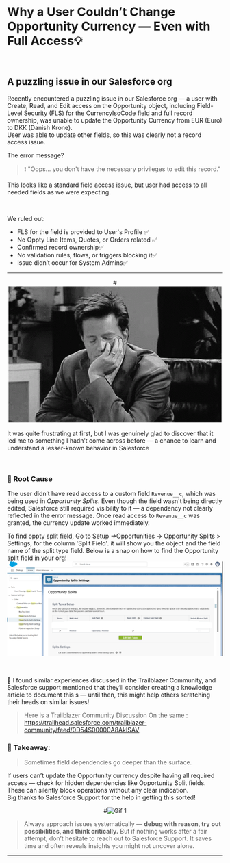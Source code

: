 # Why a User Couldn’t Change Opportunity Currency — Even with Full Access💡

&nbsp;  
## A puzzling issue in our Salesforce org


Recently encountered a puzzling issue in our Salesforce org — a user with Create, Read, and Edit access on the Opportunity object, including Field-Level Security (FLS) for the CurrencyIsoCode field and full record ownership, was unable to update the Opportunity Currency from EUR (Euro) to DKK (Danish Krone).  
User was able to update other fields, so this was clearly not a record access issue.  

The error message?

>❗ "Oops... you don't have the necessary privileges to edit this record."

This looks like a standard field access issue, but user had access to all needed fields as we were expecting.

&nbsp; 

We ruled out:
- FLS for the field is provided to User's Profile ✅
- No Oppty Line Items, Quotes, or Orders related ✅
- Confirmed record ownership✅
- No validation rules, flows, or triggers blocking it✅
- Issue didn’t occur for System Admins✅

***


<div style="text-align: center;">

#![Gif 1](https://raw.githubusercontent.com/vivekvismayam/blog-assets-1/refs/heads/main/Images/p17_1.gif)

</div>

It was quite frustrating at first, but I was genuinely glad to discover that it led me to something I hadn’t come across before — a chance to learn and understand a lesser-known behavior in Salesforce

&nbsp; 

### 🧩 Root Cause 

The user didn’t have read access to a custom field ```Revenue__c```, which was being used in *Opportunity Splits*.
Even though the field wasn't being directly edited, Salesforce still required visibility to it — a dependency not clearly reflected in the error message. Once read access to ```Revenue__c``` was granted, the currency update worked immediately.

To find oppty split field, Go to Setup ->Opportunities -> Opportunity Splits > Settings, for the column 'Split Field'. it will show you the object and the field name of the split type field.
Below is a snap on how to find the Opportunity split field in your org!
![Image 3](https://raw.githubusercontent.com/vivekvismayam/blog-assets-1/refs/heads/main/Images/p17_3.jpeg)

&nbsp;

💬 I found similar experiences discussed in the Trailblazer Community, and Salesforce support mentioned that they’ll consider creating a knowledge article to document this s — until then, this might help others scratching their heads on similar issues!

>Here is a Trailblazer Community Discussion On the same : https://trailhead.salesforce.com/trailblazer-community/feed/0D54S00000A8AkISAV

### 📌 Takeaway:
> Sometimes field dependencies go deeper than the surface. 

If users can’t update the Opportunity currency despite having all required access — check for hidden dependencies like Opportunity Split fields. These can silently block operations without any clear indication.  
Big thanks to Salesforce Support for the help in getting this sorted!

<div style="text-align: center;">

#![Gif 1](https://raw.githubusercontent.com/vivekvismayam/blog-assets-1/refs/heads/main/Images/p17_2.gif)

</div>

> Always approach issues systematically — **debug with reason, try out possibilities, and think critically.** But if nothing works after a fair attempt, don’t hesitate to reach out to Salesforce Support. It saves time and often reveals insights you might not uncover alone.



***
